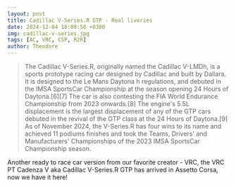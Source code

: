 ```yaml
---
layout: post
title: Cadillac V-Series.R GTP - Real liveries
date: 2024-12-04 18:09:50 +0300
img: cadillac-v-series.jpg
tags: [AC, VRC, CSP, R2R]
author: Theodore
---
```

> The Cadillac V-Series.R, originally named the Cadillac V-LMDh, is a sports prototype racing car designed by Cadillac and built by Dallara. It is designed to the Le Mans Daytona h regulations, and debuted in the IMSA SportsCar Championship at the season opening 24 Hours of Daytona.[6][7] The car is also contesting the FIA World Endurance Championship from 2023 onwards.[8] The engine's 5.5L displacement is the largest displacement of any of the GTP cars debuted in the revival of the GTP class at the 24 Hours of Daytona.[9]
As of November 2024, the V-Series.R has four wins to its name and achieved 11 podiums finishes and took the Teams, Drivers' and Manufacturers' Championships of the 2023 IMSA SportsCar Championship season.

Another ready to race car version from our favorite creator - VRC, the VRC PT Cadenza V aka Cadillac V-Series.R GTP has arrived in Assetto Corsa, now we have it here!
